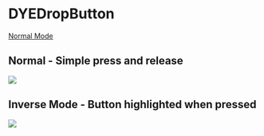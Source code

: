 # DYEDropButton

[Normal Mode](#normal---simple-press-and-release)

## Normal - Simple press and release

![](https://github.com/dannyYassine/DYEDropButton/blob/master/diffusedButton.gif)

## Inverse Mode - Button highlighted when pressed

![](https://github.com/dannyYassine/DYEDropButton/blob/master/diff.gif)
